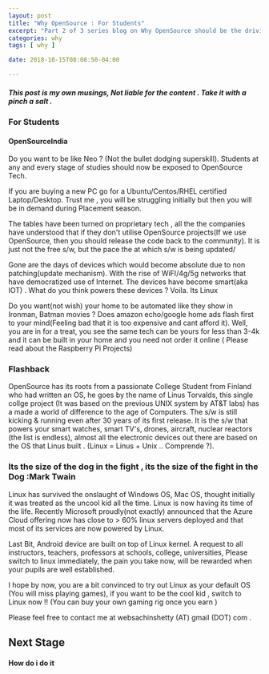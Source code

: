 ```yaml
---
layout: post
title: "Why OpenSource : For Students"
excerpt: "Part 2 of 3 series blog on Why OpenSource should be the driving force of innovation in India"
categories: why
tags: [ why ]

date: 2018-10-15T08:08:50-04:00

---
```


##### This post is my own musings, Not liable for the content . Take it with a pinch a salt .

### For Students
#### OpenSourceIndia

Do you want to be like Neo ? (Not the bullet dodging superskill). Students at any and every stage of studies should now be exposed to OpenSource Tech.

If you are buying a new PC go for a Ubuntu/Centos/RHEL certified Laptop/Desktop. Trust me , you will be struggling initially but then you will be in demand during Placement season.

The tables have been turned on proprietary tech , all the the companies have understood that if they don't utilise OpenSource projects(If we use OpenSource, then you should release the code back to the community). It is just not the free s/w, but the pace the at which s/w is being updated/

Gone are the days of devices which would become absolute due to non patching(update mechanism). With the rise of WiFI/4g/5g networks that have democratized use of Internet. The devices have become smart(aka IOT) . What do you think powers these devices ? Voila.  Its Linux

Do you want(not wish) your home to be automated like they show in Ironman, Batman movies ? Does amazon echo/google home ads flash first to your mind(Feeling bad that it is too expensive and cant afford it). Well, you are in for a treat, you see the same tech can be yours for less than 3-4k and it can be built in your home and you need not order it online ( Please read about the Raspberry Pi Projects)

### Flashback

OpenSource has its roots from a  passionate College Student from Finland who had written an OS, he goes by the name of Linus Torvalds, this single collge project (It was based on the previous UNIX system by AT&T labs) has a made a world of difference to the age of Computers. The s/w is still kicking & running even after 30 years of its first release. It is the s/w that powers your smart watches, smart TV's, drones, aircraft, nuclear reactors (the list is endless), almost all the electronic devices out there are based on the OS that Linus built . (Linux = Linus + Unix .. Comprende ?).

### Its the size of the dog in the fight , its the size of the fight in the Dog  :Mark Twain
Linux has survived the onslaught of Windows OS, Mac OS, thought initially it was treated as the uncool kid all the time.  Linux is now having its time of the life. Recently Microsoft proudly(not exactly) announced that the Azure Cloud offering now has close to  > 60% linux servers deployed and that most of its services are now powered by Linux.

Last Bit, Android device are built on top of Linux kernel. A request to all instructors, teachers, professors at schools, college, universities, Please switch to linux immediately, the pain you take now, will be rewarded when your pupils are well established.

I hope by now, you are a bit convinced to try out Linux as your default OS (You will miss playing games), if you want to be the cool kid , switch to Linux now !! (You can buy your own gaming rig once you earn )


Please feel free to contact me at websachinshetty (AT) gmail (DOT) com .

## Next Stage
#### How do i do it
